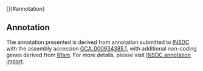 []{#annotation}

Annotation
----------

The annotation presented is derived from annotation submitted to
[INSDC](http://www.insdc.org) with the assembly accession
[GCA\_000934385.1](http://www.ebi.ac.uk/ena/data/view/GCA_000934385.1),
with additional non-coding genes derived from
[Rfam](http://rfam.xfam.org/). For more details, please visit [INSDC
annotation
import](http://ensemblgenomes.org/info/data/insdc_annotation).
